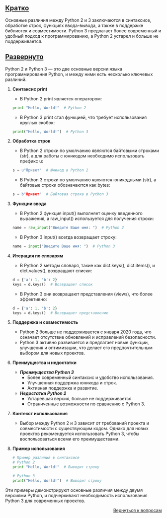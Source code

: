 ## <u>Кратко</u>

Основные различия между Python 2 и 3 заключаются в синтаксисе, обработке строк, функциях ввода-вывода, а также в
поддержке библиотек и совместимости. Python 3 предлагает более современный и удобный подход к программированию,
а Python 2 устарел и больше не поддерживается.

## <u>Развернуто</u>

Python 2 и Python 3 — это две основные версии языка программирования Python, и между ними есть несколько ключевых
различий.

1. **Синтаксис print**
    - В Python 2 print является оператором:
    ```Python
    print "Hello, World!"  # Python 2
    ```
    - В Python 3 print стал функцией, что требует использования круглых скобок:
    ```Python
    print("Hello, World!")  # Python 3
    ```

2. **Обработка строк**
    - В Python 2 строки по умолчанию являются байтовыми строками (str), а для работы с юникодом необходимо использовать
      префикс u:
    ```Python
    s = u"Привет"  # Юникод в Python 2
    ```
    - В Python 3 строки по умолчанию являются юникодными (str), а байтовые строки обозначаются как bytes:
    ```Python
    s = b"Привет"  # Байтовая строка в Python 3
    ```

3. **Функции ввода**
    - В Python 2 функция input() выполняет оценку введенного выражения, а raw_input() используется для получения строки:
    ```Python
    name = raw_input("Введите Ваше имя: ")  # Python 2
    ```
    - В Python 3 input() всегда возвращает строку:
    ```Python
    name = input("Введите Ваше имя: ")  # Python 3
    ```

4. **Итерация по словарям**
    - В Python 2 методы словаря, такие как dict.keys(), dict.items(), и dict.values(), возвращают списки:
    ```Python
    d = {'a': 1, 'b': 2}
    keys = d.keys()  # Возвращает список
    ```
    - В Python 3 они возвращают представления (views), что более эффективно:
    ```Python
    d = {'a': 1, 'b': 2}
    keys = d.keys()  # Возвращает представление
    ```

5. **Поддержка и совместимость**
    - Python 2 больше не поддерживается с января 2020 года, что означает отсутствие обновлений и исправлений
      безопасности.
    - Python 3 активно развивается и предлагает новые функции, улучшения и оптимизации, что делает его предпочтительным
      выбором для новых проектов.

6. **Преимущества и недостатки**
    - ***Преимущества Python 3***
        - Более современный синтаксис и удобство использования.
        - Улучшенная поддержка юникода и строк.
        - Активная поддержка и развитие.
    - ***Недостатки Python 2***
        - Устаревшая версия, больше не поддерживается.
        - Ограниченные возможности по сравнению с Python 3.

7. **Контекст использования**
    - Выбор между Python 2 и 3 зависит от требований проекта и совместимости с существующим кодом. Однако для новых
      проектов рекомендуется использовать Python 3, чтобы воспользоваться всеми его преимуществами.

8. **Пример использования**
    ```Python
    # Пример различий в синтаксисе
    # Python 2
    print "Hello, World!"  # Выводит строку

    # Python 3
    print("Hello, World!")  # Выводит строку
    ```

Эти примеры демонстрируют основные различия между двумя версиями Python, и подчеркивают необходимость использования
Python 3 для современных проектов.

<div align="right">

[Вернуться к вопросам](../Вопросы.md)

</div>
